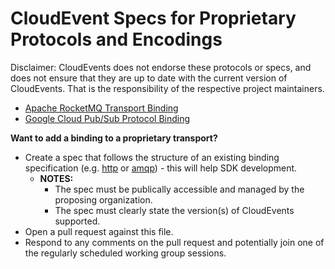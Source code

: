 # CloudEvent Specs for Proprietary Protocols and Encodings

Disclaimer: CloudEvents does not endorse these protocols or specs, and does not
ensure that they are up to date with the current version of CloudEvents. That is
the responsibility of the respective project maintainers.

- [Apache RocketMQ Transport Binding](https://github.com/apache/rocketmq-externals/blob/master/rocketmq-cloudevents-binding/rocketmq-transport-binding.md)
- [Google Cloud Pub/Sub Protocol Binding](https://github.com/google/knative-gcp/blob/master/docs/spec/pubsub-protocol-binding.md)

**Want to add a binding to a proprietary transport?**

- Create a spec that follows the structure of an existing binding specification (e.g. [http](bindings/http-protocol-binding.md) or [amqp](bindings/amqp-protocol-binding.md)) - this will help SDK development.
  - **NOTES:**
    - The spec must be publically accessible and managed by the proposing organization.
    - The spec must clearly state the version(s) of CloudEvents supported.
- Open a pull request against this file.
- Respond to any comments on the pull request and potentially join one of the regularly scheduled working group sessions.
